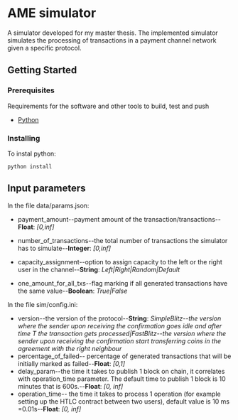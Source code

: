 # AME simulator

A simulator developed for my master thesis.
The implemented simulator simulates the processing of transactions in a payment channel network given a specific protocol.




## Getting Started

### Prerequisites

Requirements for the software and other tools to build, test and push 
- [Python](https://www.python.org/downloads/)



### Installing

To instal python:
    
    python install 


## Input parameters

In the file data/params.json:

-  payment_amount--payment amount of the transaction/transactions--**Float**: *[0,inf]*
-  number_of_transactions--the total number of transactions the simulator has to simulate--**Integer**: *[0,inf]*

-  capacity_assignment--option to assign capacity to the left or the right user in the channel--**String**: *Left|Right|Random|Default*
- one_amount_for_all_txs--flag marking if all generated transactions have the same value--**Boolean**: *True|False*

In the file sim/config.ini:

- version--the version of the protocol--**String**: *SimpleBlitz--the version where the sender upon receiving the confirmation goes idle and after time T the transaction gets processed|FastBlitz--the version where the sender upon receiving the confirmation start transferring coins in the agreement with the right neighbour*
- percentage_of_failed-- percentage of generated transactions that will be initially marked as failed--**Float**: *[0,1]*
- delay_param--the time it takes to publish 1 block on chain, it correlates with operation_time parameter. The default time to publish 1 block is 10 minutes that is 600s.--**Float**: *[0, inf]*
- operation_time-- the time it takes to process 1 operation (for example setting up the HTLC contract between two users), default value is 10 ms =0.01s--**Float**: *[0, inf]*
